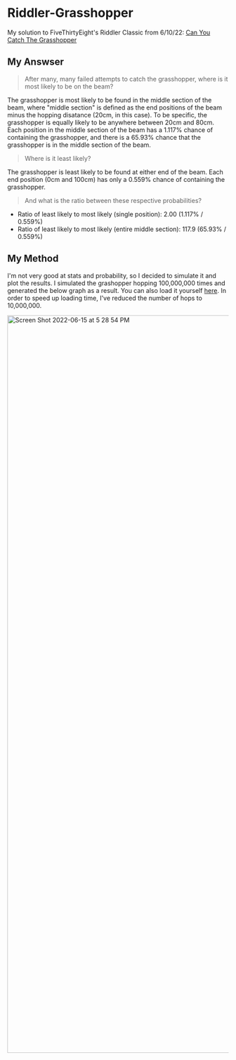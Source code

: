 # Riddler-Grasshopper
My solution to FiveThirtyEight's Riddler Classic from 6/10/22: [Can You Catch The Grasshopper](https://fivethirtyeight.com/features/can-you-catch-the-grasshopper/)

## My Answser
>After many, many failed attempts to catch the grasshopper, where is it most likely to be on the beam?

The grasshopper is most likely to be found in the middle section of the beam, where "middle section" is defined as the end positions of the beam minus the hopping disatance (20cm, in this case). To be specific, the grasshopper is equally likely to be anywhere between 20cm and 80cm. Each position in the middle section of the beam has a 1.117% chance of containing the grasshopper, and there is a 65.93% chance that the grasshopper is in the middle section of the beam.

>Where is it least likely?

The grasshopper is least likely to be found at either end of the beam. Each end position (0cm and 100cm) has only a 0.559% chance of containing the grasshopper.

>And what is the ratio between these respective probabilities?

- Ratio of least likely to most likely (single position): 2.00 (1.117% / 0.559%)
- Ratio of least likely to most likely (entire middle section): 117.9 (65.93% / 0.559%)

## My Method
I'm not very good at stats and probability, so I decided to simulate it and plot the results. I simulated the grashopper hopping 100,000,000 times and generated the below graph as a result. You can also load it yourself [here](https://ksbowden.github.io/Riddler-Grasshopper/grasshopper.html). In order to speed up loading time, I've reduced the number of hops to 10,000,000.

<img width="1680" alt="Screen Shot 2022-06-15 at 5 28 54 PM" src="https://user-images.githubusercontent.com/12500905/173933157-39d49f99-dd79-4d5b-9bd4-155ed5c59996.png">
